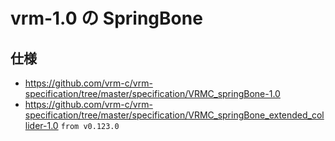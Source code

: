# vrm-1.0 の SpringBone

## 仕様

- https://github.com/vrm-c/vrm-specification/tree/master/specification/VRMC_springBone-1.0
- https://github.com/vrm-c/vrm-specification/tree/master/specification/VRMC_springBone_extended_collider-1.0 `from v0.123.0`
